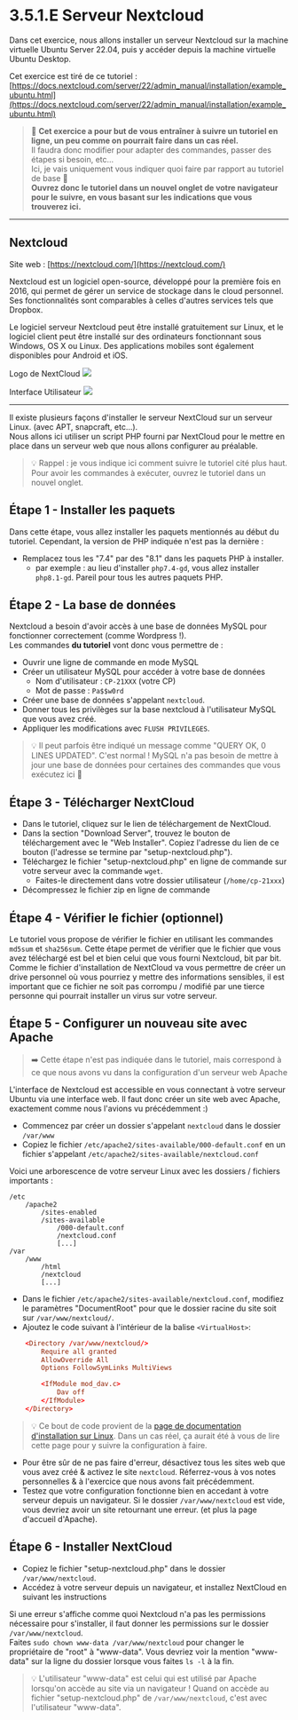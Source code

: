 # 3.5.1.E Serveur Nextcloud
Dans cet exercice, nous allons installer un serveur Nextcloud sur la machine virtuelle Ubuntu Server 22.04, puis y accéder depuis la machine virtuelle Ubuntu Desktop.

Cet exercice est tiré de ce tutoriel : [https://docs.nextcloud.com/server/22/admin_manual/installation/example_ubuntu.html](https://docs.nextcloud.com/server/22/admin_manual/installation/example_ubuntu.html)

> 🚨 **Cet exercice a pour but de vous entraîner à suivre un tutoriel en ligne, un peu comme on pourrait faire dans un cas réel.**  
> Il faudra donc modifier pour adapter des commandes, passer des étapes si besoin, etc...  
> Ici, je vais uniquement vous indiquer quoi faire par rapport au tutoriel de base 🙂  
> **Ouvrez donc le tutoriel dans un nouvel onglet de votre navigateur pour le suivre, en vous basant sur les indications que vous trouverez ici.** 

---

## Nextcloud
Site web : [https://nextcloud.com/](https://nextcloud.com/)

Nextcloud est un logiciel open-source, développé pour la première fois en 2016, qui permet de gérer un service de stockage dans le cloud personnel. Ses fonctionnalités sont comparables à celles d'autres services tels que Dropbox.

Le logiciel serveur Nextcloud peut être installé gratuitement sur Linux, et le logiciel client peut être installé sur des ordinateurs fonctionnant sous Windows, OS X ou Linux. Des applications mobiles sont également disponibles pour Android et iOS.

Logo de NextCloud 
![](https://i.imgur.com/YiAi5B9t.png)

Interface Utilisateur
![](https://i.imgur.com/2t7lZcW.png)


---

Il existe plusieurs façons d'installer le serveur NextCloud sur un serveur Linux. (avec APT, snapcraft, etc...).  
Nous allons ici utiliser un script PHP fourni par NextCloud pour le mettre en place dans un serveur web que nous allons configurer au préalable.


> 💡 Rappel : je vous indique ici comment suivre le tutoriel cité plus haut. Pour avoir les commandes à exécuter, ouvrez le tutoriel dans un nouvel onglet.  


## Étape 1 - Installer les paquets
Dans cette étape, vous allez installer les paquets mentionnés au début du tutoriel. Cependant, la version de PHP indiquée n'est pas la dernière : 
- Remplacez tous les "7.4" par des "8.1" dans les paquets PHP à installer.
	- par exemple : au lieu d'installer `php7.4-gd`, vous allez installer `php8.1-gd`. Pareil pour tous les autres paquets PHP.


## Étape 2 - La base de données
Nextcloud a besoin d'avoir accès à une base de données MySQL pour fonctionner correctement (comme Wordpress !).  
Les commandes **du tutoriel** vont donc vous permettre de :
- Ouvrir une ligne de commande en mode MySQL
- Créer un utilisateur MySQL pour accéder à votre base de données
	- Nom d'utilisateur : `CP-21XXX` (votre CP)
	- Mot de passe : `Pa$$w0rd`
- Créer une base de données s'appelant `nextcloud`.
- Donner tous les privilèges sur la base nextcloud à l'utilisateur MySQL que vous avez créé.
- Appliquer les modifications avec `FLUSH PRIVILEGES`.

> 💡 Il peut parfois être indiqué un message comme "QUERY OK, 0 LINES UPDATED". C'est normal ! MySQL n'a pas besoin de mettre à jour une base de données pour certaines des commandes que vous exécutez ici 🙂

## Étape 3 - Télécharger NextCloud
- Dans le tutoriel, cliquez sur le lien de téléchargement de NextCloud.  
- Dans la section "Download Server", trouvez le bouton de téléchargement avec le "Web Installer". Copiez l'adresse du lien de ce bouton (l'adresse se termine par "setup-nextcloud.php").
- Téléchargez le fichier "setup-nextcloud.php" en ligne de commande sur votre serveur avec la commande `wget`.
	- Faites-le directement dans votre dossier utilisateur (`/home/cp-21xxx`)
- Décompressez le fichier zip en ligne de commande

## Étape 4 - Vérifier le fichier (optionnel)
Le tutoriel vous propose de vérifier le fichier en utilisant les commandes `md5sum` et `sha256sum`. Cette étape permet de vérifier que le fichier que vous avez téléchargé est bel et bien celui que vous fourni Nextcloud, bit par bit.  
Comme le fichier d'installation de NextCloud va vous permettre de créer un drive personnel où vous pourriez y mettre des informations sensibles, il est important que ce fichier ne soit pas corrompu / modifié par une tierce personne qui pourrait installer un virus sur votre serveur.

## Étape 5 - Configurer un nouveau site avec Apache
> ➡️ Cette étape n'est pas indiquée dans le tutoriel, mais correspond à ce que nous avons vu dans la configuration d'un serveur web Apache  

L'interface de Nextcloud est accessible en vous connectant à votre serveur Ubuntu via une interface web. Il faut donc créer un site web avec Apache, exactement comme nous l'avions vu précédemment :)

- Commencez par créer un dossier s'appelant `nextcloud` dans le dossier `/var/www`
- Copiez le fichier `/etc/apache2/sites-available/000-default.conf` en un fichier s'appelant `/etc/apache2/sites-available/nextcloud.conf`

Voici une arborescence de votre serveur Linux avec les dossiers / fichiers importants :
```
/etc
	/apache2
		/sites-enabled
		/sites-available
			/000-default.conf
			/nextcloud.conf
			[...]
/var
	/www
		/html
		/nextcloud
		[...]
```

- Dans le fichier `/etc/apache2/sites-available/nextcloud.conf`, modifiez le paramètres "DocumentRoot" pour que le dossier racine du site soit sur `/var/www/nextcloud/`.
- Ajoutez le code suivant à l'intérieur de la balise `<VirtualHost>`:
```conf
	<Directory /var/www/nextcloud/>
		Require all granted
		AllowOverride All
		Options FollowSymLinks MultiViews

		<IfModule mod_dav.c>
			Dav off
		</IfModule>
	</Directory>
```

> 💡 Ce bout de code provient de la [page de documentation d'installation sur Linux](https://docs.nextcloud.com/server/22/admin_manual/installation/source_installation.html#apache-configuration-label). Dans un cas réel, ça aurait été à vous de lire cette page pour y suivre la configuration à faire.

- Pour être sûr de ne pas faire d'erreur, désactivez tous les sites web que vous avez créé & activez le site `nextcloud`. Réferrez-vous à vos notes personnelles & à l'exercice que nous avons fait précédemment.
- Testez que votre configuration fonctionne bien en accedant à votre serveur depuis un navigateur. Si le dossier `/var/www/nextcloud` est vide, vous devriez avoir un site retournant une erreur. (et plus la page d'accueil d'Apache).

## Étape 6 - Installer NextCloud
- Copiez le fichier "setup-nextcloud.php" dans le dossier `/var/www/nextcloud`.
- Accédez à votre serveur depuis un navigateur, et installez NextCloud en suivant les instructions

Si une erreur s'affiche comme quoi Nextcloud n'a pas les permissions nécessaire pour s'installer, il faut donner les permissions sur le dossier `/var/www/nextcloud`.  
Faites `sudo chown www-data /var/www/nextcloud` pour changer le propriétaire de "root" à "www-data". Vous devriez voir la mention "www-data" sur la ligne du dossier lorsque vous faites `ls -l` à la fin.  

> 💡 L'utilisateur "www-data" est celui qui est utilisé par Apache lorsqu'on accède au site via un navigateur ! Quand on accède au fichier "setup-nextcloud.php" de `/var/www/nextcloud`, c'est avec l'utilisateur "www-data".
